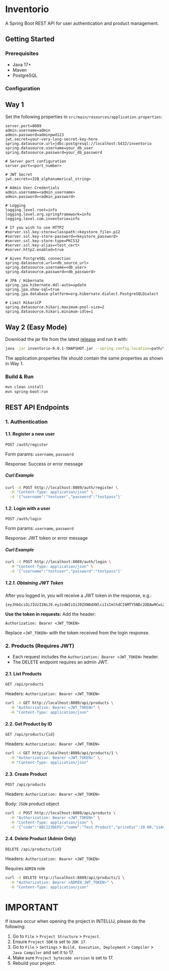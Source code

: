 # Inventorio

A Spring Boot REST API for user authentication and product management.

## Getting Started

### Prerequisites

- Java 17+
- Maven
- PostgreSQL

### Configuration

## Way 1
Set the following properties in `src/main/resources/application.properties`:

```
server.port=8089
admin.username=admin
admin.password=adminpwd123
jwt.secret=your-very-long-secret-key-here
spring.datasource.url=jdbc:postgresql://localhost:5432/inventorio
spring.datasource.username=your_db_user
spring.datasource.password=your_db_password

# Server port configuration
server.port=<port_number>

# JWT Secret
jwt.secret=<32B_alphanumerical_string>

# Admin User Credentials
admin.username=<admin_username>
admin.password=<admin_password>

# Logging
logging.level.root=info
logging.level.org.springframework=info
logging.level.com.inventorio=info

# If you wish to use HTTP2
#server.ssl.key-store=classpath:<keystore_file>.p12
#server.ssl.key-store-password=<keystore_password>
#server.ssl.key-store-type=PKCS12
#server.ssl.key-alias=<test_cert>
#server.http2.enabled=true

# Aiven PostgreSQL connection
spring.datasource.url=<db_source_url>
spring.datasource.username=<db_user>
spring.datasource.password=<db_password>

# JPA / Hibernate
spring.jpa.hibernate.ddl-auto=update
spring.jpa.show-sql=true
spring.jpa.database-platform=org.hibernate.dialect.PostgreSQLDialect

# Limit HikariCP
spring.datasource.hikari.maximum-pool-size=2
spring.datasource.hikari.minimum-idle=1

```

## Way 2 (Easy Mode)
Download the jar file from the latest [release](https://github.com/marinmaslov/inventorio/releases) and run it with:
```sh
java -jar inventorio-0.0.1-SNAPSHOT.jar --spring.config.location=path/to/application.properties
```

The application.properties file should contain the same properties as shown in Way 1.

### Build & Run

```sh
mvn clean install
mvn spring-boot:run
```

## REST API Endpoints

### 1. Authentication

#### 1.1. Register a new user
`POST /auth/register`  

Form params: `username`, `password` 

Response: Success or error message

##### Curl Example
```sh
curl -X POST http://localhost:8089/auth/register \
  -H "Content-Type: application/json" \
  -d '{"username":"testuser","password":"testpass"}'
```

#### 1.2. Login with a user
`POST /auth/login`  

Form params: `username`, `password`

Response: JWT token or error message

##### Curl Example
```sh
curl -X POST http://localhost:8089/auth/login \
  -H "Content-Type: application/json" \
  -d '{"username":"testuser","password":"testpass"}'
```

##### 1.2.1. Obtaining JWT Token
After you logged in, you will receive a JWT token in the response, e.g.:

```
{eyJhbGciOiJIUzI1NiJ9.eyJzdWIiOiJ0ZXN0dXNlciIsImlhdCI6MTY5NDc2ODAwMCwiZXhwIjoxNjk0ODUzNDAwfQ.4QwQv1K7QvQwQv1K7QvQwQv1K7QvQwQv1K7QvQwQv1K7Q}
```

**Use the token in requests:**
   Add the header:
   ```
   Authorization: Bearer <JWT_TOKEN>
   ```
   Replace `<JWT_TOKEN>` with the token received from the login response.


### 2. Products (Requires JWT)
- Each request includes the `Authorization: Bearer <JWT_TOKEN>` header.
- The DELETE endpoint requires an admin JWT.

#### 2.1. List Products
`GET /api/products`

Headers: `Authorization: Bearer <JWT_TOKEN>`

```sh
curl -X GET http://localhost:8089/api/products \
  -H "Authorization: Bearer <JWT_TOKEN>" \
  -H "Content-Type: application/json"
```

#### 2.2. Get Product by ID
`GET /api/products/{id}`

Headers: `Authorization: Bearer <JWT_TOKEN>`

```sh
curl -X GET http://localhost:8089/api/products/1 \
  -H "Authorization: Bearer <JWT_TOKEN>" \
  -H "Content-Type: application/json"
```

#### 2.3. Create Product
`POST /api/products`

Headers: `Authorization: Bearer <JWT_TOKEN>`

Body: `JSON` product object

```sh
curl -X POST http://localhost:8089/api/products \
  -H "Authorization: Bearer <JWT_TOKEN>" \
  -H "Content-Type: application/json" \
  -d '{"code":"ABC123DEFG","name":"Test Product","priceEur":10.00,"isAvailable":true}'
```

#### 2.4. Delete Product (Admin Only)
`DELETE /api/products/{id}`

Headers: `Authorization: Bearer <JWT_TOKEN>`

Requires `ADMIN` role

```sh
curl -X DELETE http://localhost:8089/api/products/1 \
  -H "Authorization: Bearer <ADMIN_JWT_TOKEN>" \
  -H "Content-Type: application/json"
```

# IMPORTANT
If issues occur when opening the project in INTELLIJ, please do the following:
1. Go to `File` > `Project Structure` > `Project`.
2. Ensure `Project SDK` is set to `JDK 17`.
3. Go to `File` > `Settings` > `Build, Execution, Deployment` > `Compiler` > `Java Compiler` and set it to 17.
4. Make sure `Project bytecode version` is set to 17.
5. Rebuild your project.
